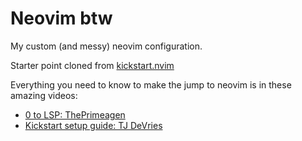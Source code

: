 # Neovim btw

My custom (and messy) neovim configuration.

Starter point cloned from [kickstart.nvim](https://github.com/nvim-lua/kickstart.nvim)

Everything you need to know to make the jump to neovim is in these amazing videos:

- [0 to LSP: ThePrimeagen](https://www.youtube.com/watch?v=w7i4amO_zaE)
- [Kickstart setup guide: TJ DeVries](https://www.youtube.com/watch?v=m8C0Cq9Uv9o)
